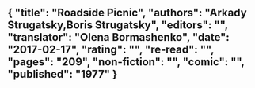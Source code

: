 {
 "title": "Roadside Picnic",
 "authors": "Arkady Strugatsky,Boris Strugatsky",
 "editors": "",
 "translator": "Olena Bormashenko",
 "date": "2017-02-17",
 "rating": "",
 "re-read": "",
 "pages": "209",
 "non-fiction": "",
 "comic": "",
 "published": "1977"
}
---


